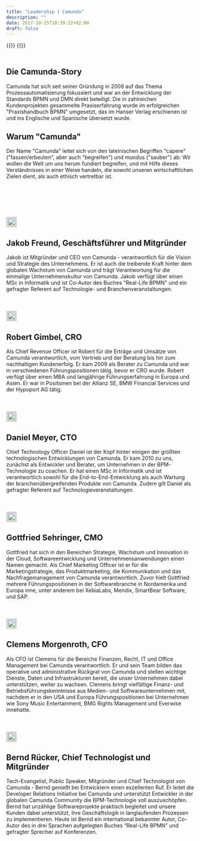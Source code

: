 ```yaml
---
title: "Leadership | Camunda"
description: ""
date: 2017-10-25T10:39:22+02:00
draft: false
---
```


{{<highlight title="Leadership Team" >}}
{{</highlight>}}
 <style>.leadership {margin-bottom: 50px} </style>
 <div class="row" style="margin-top:50px; margin-bottom: 100px">
            <div class="col-sm-6">
                <h2 class="light lead">Die Camunda-Story</h2>
                <p>
                    Camunda hat sich seit seiner Gründung in 2008 auf das Thema Prozessautomatisierung fokussiert und
                    war an der Entwicklung der Standards BPMN und DMN direkt beteiligt. Die in zahlreichen Kundenprojekten
                    gesammelte Praxiserfahrung wurde im erfolgreichen "Praxishandbuch BPMN" umgesetzt, das im Hanser Verlag erschienen ist und ins Englische und Spanische übersetzt wurde.
                </p>
            </div>
            <div class="col-sm-6">
                <h2 class="light lead">Warum "Camunda"</h2>
                <p>
                Der Name "Camunda" leitet sich von den lateinischen Begriffen "capere" ("fassen/erbeuten", aber auch "begreifen") und mundus ("sauber") ab: Wir wollen die Welt um uns herum fundiert begreifen, und mit Hilfe dieses Verständnisses in einer Weise handeln, die sowohl unseren wirtschaftlichen Zielen dient, als auch ethisch vertretbar ist.
                </p>
            </div>
        </div>
      <div class="row leadership">
            <div class="col-sm-2">
                <img src="/img/leadership/jakob.jpg" class="img img-responsive img-circle" style="border: 6px solid lightgrey">
            </div>
            <div class="col-sm-1"></div>
            <div class="col-sm-8">
                <h2 class="light lead">Jakob Freund, Geschäftsführer und Mitgründer</h2>
                <p>
                    Jakob ist Mitgründer und CEO von Camunda - verantwortlich für die Vision und Strategie des Unternehmens. Er ist auch die treibende Kraft hinter dem globalen Wachstum von Camunda und trägt Verantwortung für die einmalige Unternehmenskultur von Camunda. Jakob verfügt über einen MSc in Informatik und ist Co-Autor des Buches "Real-Life BPMN" und ein gefragter Referent auf Technologie- und Branchenveranstaltungen.
                </p>
            </div>
        </div>          
    <div class="row leadership">
            <div class="col-sm-2">
                <img src="/img/leadership/robert.jpg" class="img img-responsive img-circle" style="border: 6px solid lightgrey">
            </div>
            <div class="col-sm-1"></div>
            <div class="col-sm-8">
                <h2 class="light lead">Robert Gimbel, CRO</h2>
                <p>
                    Als Chief Revenue Officer ist Robert für die Erträge und Umsätze von Camunda verantwortlich, vom Vertrieb und der Beratung bis hin zum nachhaltigen Kundenerfolg. Er kam 2009 als Berater zu Camunda und war in verschiedenen Führungspositionen tätig, bevor er CRO wurde. Robert verfügt über einen MBA und langjährige Führungserfahrung in Europa und Asien. Er war in Positionen bei der Allianz SE, BMW Financial Services und der Hypoport AG tätig.
                </p>
            </div>
        </div>        
    <div class="row leadership" >
            <div class="col-sm-2">
                <img src="/img/leadership/daniel.jpg" class="img img-responsive img-circle" style="border: 6px solid lightgrey">
            </div>
            <div class="col-sm-1"></div>
            <div class="col-sm-8">
                <h2 class="light lead">Daniel Meyer, CTO</h2>
                <p>Chief Technology Officer Daniel ist der Kopf hinter einigen der größten technologischen Entwicklungen von Camunda. Er kam 2010 zu uns, zunächst als Entwickler und Berater, um Unternehmen in der BPM-Technologie zu coachen. Er hat einen MSc in Informatik und ist verantwortlich sowohl für die End-to-End-Entwicklung als auch Wartung der branchenübergreifenden Produkte von Camunda. Zudem gilt Daniel als gefragter Referent auf Technologieveranstaltungen.</p>
            </div>
        </div>
        <div class="row leadership" >
                <div class="col-sm-2">
                    <img src="/img/leadership/gottfried.jpg" class="img img-responsive img-circle" style="border: 6px solid lightgrey">
                </div>
                <div class="col-sm-1"></div>
                <div class="col-sm-8">
                    <h2 class="light lead">Gottfried Sehringer, CMO</h2>
                    <p>Gottfried hat sich in den Bereichen Strategie, Wachstum und Innovation in der Cloud, Softwareentwicklung und Unternehmensanwendungen einen Namen gemacht. Als Chief Marketing Officer ist er für die Marketingstrategie, das Produktmarketing, die Kommunikation und das Nachfragemanagement von Camunda verantwortlich. Zuvor hielt Gottfried mehrere Führungspositionen in der Softwarebranche in Nordamerika und Europa inne, unter anderem bei XebiaLabs, Mendix, SmartBear Software, und SAP. </p>
                </div>
            </div>
            <div class="row leadership" >
                    <div class="col-sm-2">
                        <img src="/img/leadership/clemens.jpg" class="img img-responsive img-circle" style="border: 6px solid lightgrey">
                    </div>
                    <div class="col-sm-1"></div>
                    <div class="col-sm-8">
                        <h2 class="light lead">Clemens Morgenroth, CFO</h2>
                        <p>Als CFO ist Clemens für die Bereiche Finanzen, Recht, IT und Office Management bei Camunda verantwortlich. Er und sein Team bilden das operative und administrative Rückgrat von Camunda und stellen wichtige Dienste, Daten und Infrastrukturen bereit, die unser Unternehmen dabei unterstützen, weiter zu wachsen. Clemens bringt vielfältige Finanz- und Betriebsführungskenntnisse aus Medien- und Softwareunternehmen mit, nachdem er in den USA und Europa Führungspositionen bei Unternehmen wie Sony Music Entertainment, BMG Rights Management und Everwise innehatte. </p>
                    </div>
                </div>              
    <div class="row leadership">
            <div class="col-sm-2">
                <img src="/img/leadership/bernd.jpg" class="img img-responsive img-circle" style="border: 6px solid lightgrey">
            </div>
            <div class="col-sm-1"></div>
            <div class="col-sm-8">
                <h2 class="light lead">Bernd Rücker, Chief Technologist und Mitgründer</h2>
                <p>
                Tech-Evangelist, Public Speaker, Mitgründer und Chief Technologist von Camunda - Bernd genießt bei Entwicklern einen exzellenten Ruf. Er leitet die Developer Relations Initiative bei Camunda und unterstützt  Entwickler in der globalen Camunda Community die BPM-Technologie voll auszuschöpfen. Bernd hat unzählige Softwareprojekte praktisch begleitet und unsere Kunden dabei unterstützt, ihre Geschäftslogik in langlaufenden Prozessen zu implementieren. Heute ist Bernd ein international bekannter Autor, Co-Autor des in drei Sprachen aufgelegten Buches “Real-Life BPMN” und gefragter Sprecher auf Konferenzen.
                </p>
            </div>
        </div>
        <div style="margin-bottom:100px"></div>
